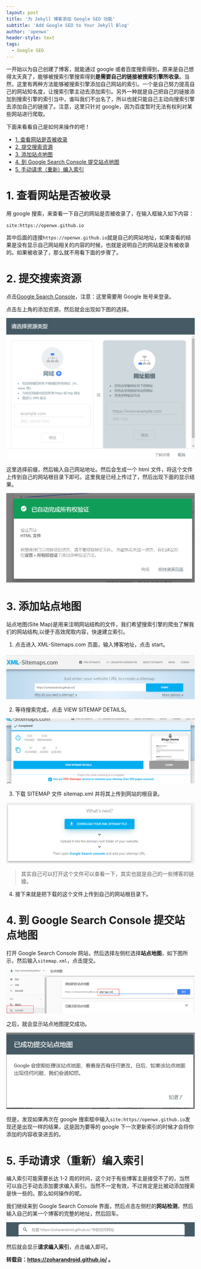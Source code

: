 ```yaml
---
layout: post
title: '为 Jekyll 博客添加 Google SEO 功能'
subtitle: 'Add Google SEO to Your Jekyll Blog'
author: 'openwx'
header-style: text
tags:
  - Google SEO
---
```


一开始以为自己创建了博客，就能通过 google 或者百度搜索得到，原来是自己想得太天真了，能够被搜索引擎搜索得到**是需要自己的链接被搜索引擎所收录**。当然，这里有两种方法能够被搜索引擎添加自己网站的索引。一个是自己努力提高自己的网站知名度，让搜索引擎主动去添加索引。另外一种就是自己把自己的链接添加到搜索引擎的索引当中，谁叫我们不出名了，所以也就只能自己主动向搜索引擎去添加自己的链接了。注意，这里只针对 google，因为百度暂时无法有权利对某些网站进行爬取。

下面来看看自己是如何来操作的吧！

<!-- TOC -->

- [1. 查看网站是否被收录](#1-查看网站是否被收录)
- [2. 提交搜索资源](#2-提交搜索资源)
- [3. 添加站点地图](#3-添加站点地图)
- [4. 到 Google Search Console 提交站点地图](#4-到google-search-console提交站点地图)
- [5. 手动请求（重新）编入索引](#5-手动请求重新编入索引)

<!-- /TOC -->

# 1. 查看网站是否被收录

用 google 搜索，来查看一下自己的网站是否被收录了，在输入框输入如下内容：

```
site:https://openwx.github.io
```

其中后面的连接`https://openwx.github.io`就是自己的网站地址，如果查看的结果是没有显示自己网站相关的内容的时候，也就是说明自己的网站是没有被收录的。如果被收录了，那么就不用看下面的步骤了。

# 2. 提交搜索资源

点击[Google Search Console](https://search.google.com/search-console?hl=zh)，注意：这里需要用 Google 账号来登录。

点击左上角的添加资源，然后就会出现如下图的选择。

![](/img/in-post/2022-09-26-Jekyll-SEO/%E7%BD%91%E7%AB%99%E8%B5%84%E6%BA%90%E9%80%89%E6%8B%A9.png)

这里选择前缀，然后输入自己网站地址。然后会生成一个 html 文件，将这个文件上传到自己的网站根目录下即可。这里我是已经上传过了，然后出现下面的显示结果。

![](/img/in-post/2022-09-26-Jekyll-SEO/%E5%AE%8C%E6%88%90%E4%B8%8A%E4%BC%A0.png)

# 3. 添加站点地图

站点地图(Site Map)是用来注明网站结构的文件，我们希望搜索引擎的爬虫了解我们的网站结构,以便于高效爬取内容，快速建立索引。

1. 点击进入 XML-Sitemaps.com 页面，输入博客地址，点击 start。

![](/img/in-post/2022-09-26-Jekyll-SEO/%E7%BD%91%E7%AB%99%E5%9C%B0%E5%9B%BE.png)

2. 等待搜索完成，点击 VIEW SITEMAP DETAILS。

![](/img/in-post/2022-09-26-Jekyll-SEO/%E7%BD%91%E7%AB%99%E5%9C%B0%E5%9B%BE%E5%AE%8C%E6%88%90.png)

3. 下载 SITEMAP 文件 sitemap.xml 并将其上传到网站的根目录。

![](/img/in-post/2022-09-26-Jekyll-SEO/%E4%B8%8B%E8%BD%BD%E7%BD%91%E7%AB%99%E5%9C%B0%E5%9B%BE.png)

> 其实自己可以打开这个文件可以查看一下，其实也就是自己的一些博客的链接。

4. 接下来就是把下载的这个文件上传到自己的网站根目录下。

# 4. 到 Google Search Console 提交站点地图

打开 Google Search Console 网站，然后选择左侧栏选择**站点地图**，如下图所示，然后输入`sitemap.xml`，点击提交。

![](/img/in-post/2022-09-26-Jekyll-SEO/%E6%8F%90%E4%BA%A4%E7%AB%99%E7%82%B9%E5%9C%B0%E5%9B%BE.png)

之后，就会显示站点地图提交成功。

![](/img/in-post/2022-09-26-Jekyll-SEO/%E6%8F%90%E4%BA%A4%E7%AB%99%E7%82%B9%E5%9C%B0%E5%9B%BE%E6%88%90%E5%8A%9F.png)

但是，发现如果再次在 google 搜索框中输入`site:https//openwx.github.io`发现还是出现一样的结果，这是因为要等的 google 下一次更新索引的时候才会将你添加的内容收录进去的。

# 5. 手动请求（重新）编入索引

编入索引可能需要长达 1-2 周的时间，这个对于有些博客主是接受不了的，当然可以自己手动去添加要求编入索引。当然不一定有效，不过肯定是比被动添加搜索是快一些的。那么如何操作的呢。

我们继续来到 Google Search Console 界面，然后点击左侧栏的**网站检测**，然后输入自己的某一个博客的完整的地址，然后回车。

![](/img/in-post/2022-09-26-Jekyll-SEO/%E7%BD%91%E7%AB%99%E6%A3%80%E6%B5%8B1.png)

然后就会显示**请求编入索引**，点击编入即可。

**转载自：https://zoharandroid.github.io/ 。**
